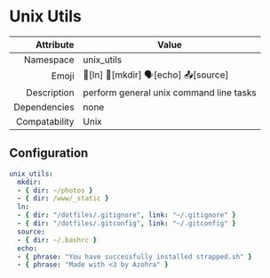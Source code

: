 # Unix Utils

| Attribute     | Value                                     |
|--------------:|-------------------------------------------|
| Namespace     | unix_utils                                |
| Emoji         | 🔗[ln] 📂[mkdir] ️🗣️[echo] 📤[source]       |
| Description   | perform general unix command line tasks   |
| Dependencies  | none                                      |
| Compatability | Unix                                      |

## Configuration

```yml
unix_utils:
  mkdir:
  - { dir: ~/photos }
  - { dir: /www/_static }
  ln:
  - { dir: "/dotfiles/.gitignore", link: "~/.gitignore" }
  - { dir: "/dotfiles/.gitconfig", link: "~/.gitconfig" }
  source:
  - { dir: ~/.bashrc }
  echo:
  - { phrase: "You have successfully installed strapped.sh" }
  - { phrase: "Made with <3 by Azohra" }
```
